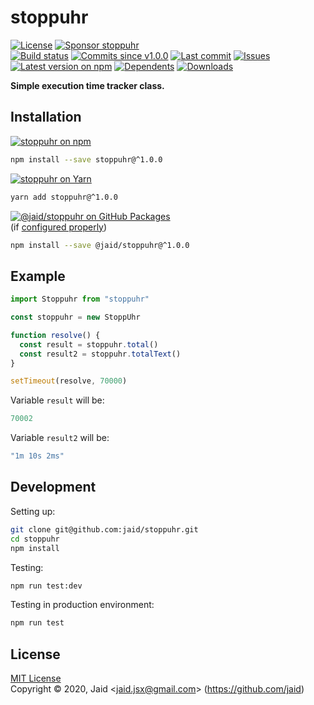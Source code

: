 # stoppuhr


<a href="https://raw.githubusercontent.com/jaid/stoppuhr/master/license.txt"><img src="https://img.shields.io/github/license/jaid/stoppuhr?style=flat-square" alt="License"/></a> <a href="https://github.com/sponsors/jaid"><img src="https://img.shields.io/badge/<3-Sponsor-FF45F1?style=flat-square" alt="Sponsor stoppuhr"/></a>  
<a href="https://actions-badge.atrox.dev/jaid/stoppuhr/goto"><img src="https://img.shields.io/endpoint.svg?style=flat-square&url=https%3A%2F%2Factions-badge.atrox.dev%2Fjaid%2Fstoppuhr%2Fbadge" alt="Build status"/></a> <a href="https://github.com/jaid/stoppuhr/commits"><img src="https://img.shields.io/github/commits-since/jaid/stoppuhr/v1.0.0?style=flat-square&logo=github" alt="Commits since v1.0.0"/></a> <a href="https://github.com/jaid/stoppuhr/commits"><img src="https://img.shields.io/github/last-commit/jaid/stoppuhr?style=flat-square&logo=github" alt="Last commit"/></a> <a href="https://github.com/jaid/stoppuhr/issues"><img src="https://img.shields.io/github/issues/jaid/stoppuhr?style=flat-square&logo=github" alt="Issues"/></a>  
<a href="https://npmjs.com/package/stoppuhr"><img src="https://img.shields.io/npm/v/stoppuhr?style=flat-square&logo=npm&label=latest%20version" alt="Latest version on npm"/></a> <a href="https://github.com/jaid/stoppuhr/network/dependents"><img src="https://img.shields.io/librariesio/dependents/npm/stoppuhr?style=flat-square&logo=npm" alt="Dependents"/></a> <a href="https://npmjs.com/package/stoppuhr"><img src="https://img.shields.io/npm/dm/stoppuhr?style=flat-square&logo=npm" alt="Downloads"/></a>

**Simple execution time tracker class.**





## Installation

<a href="https://npmjs.com/package/stoppuhr"><img src="https://img.shields.io/badge/npm-stoppuhr-C23039?style=flat-square&logo=npm" alt="stoppuhr on npm"/></a>

```bash
npm install --save stoppuhr@^1.0.0
```

<a href="https://yarnpkg.com/package/stoppuhr"><img src="https://img.shields.io/badge/Yarn-stoppuhr-2F8CB7?style=flat-square&logo=yarn&logoColor=white" alt="stoppuhr on Yarn"/></a>

```bash
yarn add stoppuhr@^1.0.0
```

<a href="https://github.com/jaid/stoppuhr/packages"><img src="https://img.shields.io/badge/GitHub Packages-@jaid/stoppuhr-24282e?style=flat-square&logo=github" alt="@jaid/stoppuhr on GitHub Packages"/></a>  
(if [configured properly](https://help.github.com/en/github/managing-packages-with-github-packages/configuring-npm-for-use-with-github-packages))

```bash
npm install --save @jaid/stoppuhr@^1.0.0
```



## Example


```javascript
import Stoppuhr from "stoppuhr"

const stoppuhr = new StoppUhr

function resolve() {
  const result = stoppuhr.total()
  const result2 = stoppuhr.totalText()
}

setTimeout(resolve, 70000)
```

Variable `result` will be:

```javascript
70002
```
Variable `result2` will be:

```javascript
"1m 10s 2ms"
```

















## Development



Setting up:
```bash
git clone git@github.com:jaid/stoppuhr.git
cd stoppuhr
npm install
```
Testing:
```bash
npm run test:dev
```
Testing in production environment:
```bash
npm run test
```


## License
[MIT License](https://raw.githubusercontent.com/jaid/stoppuhr/master/license.txt)  
Copyright © 2020, Jaid \<jaid.jsx@gmail.com> (https://github.com/jaid)
